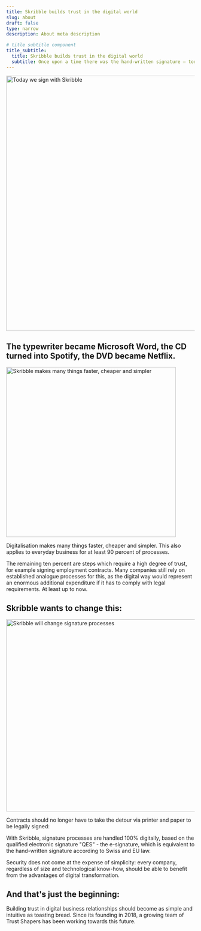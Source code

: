 ```yaml
---
title: Skribble builds trust in the digital world
slug: about
draft: false
type: narrow
description: About meta description

# title subtitle component
title_subtitle:
  title: Skribble builds trust in the digital world
  subtitle: Once upon a time there was the hand-written signature – today we sign with Skribble.
---
```


<picture>
  <source
    type="image/webp"
    srcset="image9.webp 340w, image9@2x.webp 680w"
    sizes="(max-width: 767px) 90vw, 680px"
  />
  <source
    type="image/jpeg"
    srcset="image9.jpg 340w, image9@2x.jpg 680w"
    sizes="(max-width: 767px) 90vw, 680px"
  />
  <img
    width="680px"
    src="image9.jpg"
    alt="Today we sign with Skribble"
  />
</picture>

## The typewriter became Microsoft Word, the CD turned into Spotify, the DVD became Netflix.
<picture>
  <source
    type="image/webp"
    srcset="image10.webp 226w, image10@2x.webp 453w"
    sizes="(max-width: 767px) 90vw, 453px"
  />
  <source
    type="image/jpeg"
    srcset="image10.jpg 226w, image10@2x.jpg 453w"
    sizes="(max-width: 767px) 90vw, 453px"
  />
  <img
    width="453px"
    src="image10.jpg"
    alt="Skribble makes many things faster, cheaper and simpler"
  />
</picture>

Digitalisation makes many things faster, cheaper and simpler. This also applies to everyday business for at least 90 percent of processes.

The remaining ten percent are steps which require a high degree of trust, for example signing employment contracts. Many companies still rely on established analogue processes for this, as the digital way would represent an enormous additional expenditure if it has to comply with legal requirements. At least up to now.

## Skribble wants to change this:
<picture>
  <source
    type="image/webp"
    srcset="image11.webp 256w, image11@2x.webp 512w"
    sizes="(max-width: 767px) 90vw, 512px"
  />
  <source
    type="image/jpeg"
    srcset="image11.jpg 256w, image11@2x.jpg 512w"
    sizes="(max-width: 767px) 90vw, 512px"
  />
  <img
    width="512px"
    src="image11.jpg"
    alt="Skribble will change signature processes"
  />
</picture>

Contracts should no longer have to take the detour via printer and paper to be legally signed:

With Skribble, signature processes are handled 100% digitally, based on the qualified electronic signature "QES" - the e-signature, which is equivalent to the hand-written signature according to Swiss and EU law.

Security does not come at the expense of simplicity: every company, regardless of size and technological know-how, should be able to benefit from the advantages of digital transformation.

## And that's just the beginning:
Building trust in digital business relationships should become as simple and intuitive as toasting bread. Since its founding in 2018, a growing team of Trust Shapers has been working towards this future.
